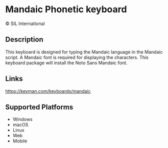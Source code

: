 Mandaic Phonetic keyboard
==============

© SIL International

Description
-----------

This keyboard is designed for typing the Mandaic language in the Mandaic script. 
A Mandaic font is required for displaying the characters. This keyboard package 
will install the Noto Sans Mandaic font.

Links
-----
https://keyman.com/keyboards/mandaic

Supported Platforms
-------------------
 * Windows
 * macOS
 * Linux
 * Web
 * Mobile


